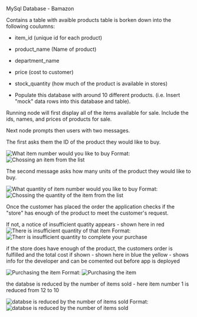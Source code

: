 
MySql Database - Bamazon

Contains a table with avaible products
table is borken down into the following coulumns:

* item_id (unique id for each product)

* product_name (Name of product)

* department_name

* price (cost to customer)

* stock_quantity (how much of the product is available in stores)

* Populate this database with around 10 different products. (i.e. Insert "mock" data rows into this database and table).

Running node will first display all of the items available for sale. Include the ids, names, and prices of products for sale.

Next node prompts then users with two messages.

The first asks them the ID of the product they would like to buy.

![What item number would you like to buy](/Bamazon/screenshots/ListOfItems.gif)
Format: ![Chossing an item from the list](url)

The second message asks how many units of the product they would like to buy.

![What quantity of item number would you like to buy](/Bamazon/screenshots/QuantityWanted.gif)
Format: ![Chossing the quantity of the item from the list](url)

Once the customer has placed the order the application checks if the "store" has enough of the product to meet the customer's request.

If not, a notice of insufficient quatity appears - shown here in red
![There is insufficient quantity of that item](/Bamazon/screenshots/InsufficientQuantity.gif)
Format: ![Therr is insufficient quantity to complete your purchase](url)

if the store does have enough of the product, the customers order is fulfilled and the total cost if shown - shown here in blue
the yellow - shows info for the developer and can be comented out before app is deployed

![Purchasing the item](/Bamazon/screenshots/ProductPurchased.gif)
Format: ![Purchasing the item](url)

the databse is reduced by the number of items sold - here item number 1 is reduced from 12  to 10

![databse is reduced by the number of items sold](/Bamazon/screenshots/AvailQuantityGoesDown.gif)
Format: ![databse is reduced by the number of items sold](url)